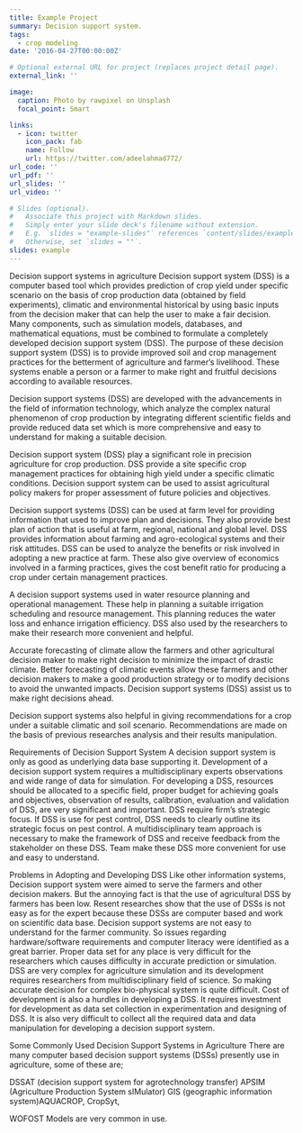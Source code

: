```yaml
---
title: Example Project
summary: Decision support system.
tags:
  - crop modeling
date: '2016-04-27T00:00:00Z'

# Optional external URL for project (replaces project detail page).
external_link: ''

image:
  caption: Photo by rawpixel on Unsplash
  focal_point: Smart

links:
  - icon: twitter
    icon_pack: fab
    name: Follow
    url: https://twitter.com/adeelahmad772/
url_code: ''
url_pdf: ''
url_slides: ''
url_video: ''

# Slides (optional).
#   Associate this project with Markdown slides.
#   Simply enter your slide deck's filename without extension.
#   E.g. `slides = "example-slides"` references `content/slides/example-slides.md`.
#   Otherwise, set `slides = ""`.
slides: example
---
```


Decision support systems in agriculture
Decision support system (DSS) is a computer based tool which provides prediction of crop yield under specific scenario on the basis of crop production data (obtained by field experiments), climatic and environmental historical by using basic inputs from the decision maker that can help the user to make a fair decision. Many components, such as simulation models, databases, and mathematical equations, must be combined to formulate a completely developed decision support system (DSS).
The purpose of these decision support system (DSS) is to provide improved soil and crop management practices for the betterment of agriculture and farmer’s livelihood. These systems enable a person or a farmer to make right and fruitful decisions according to available resources.

Decision support systems (DSS) are developed with the advancements in the field of information technology, which analyze the complex natural phenomenon of crop production by integrating different scientific fields and provide reduced data set which is more comprehensive and easy to understand for making a suitable decision.

Decision support system (DSS) play a significant role in precision agriculture for crop production. DSS provide a site specific crop management practices for obtaining high yield under a specific climatic conditions. Decision support system can be used to assist agricultural policy makers for proper assessment of future policies and objectives.

Decision support systems (DSS) can be used at farm level for providing information that used to improve plan and decisions. They also provide best plan of action that is useful at farm, regional, national and global level. DSS provides information about farming and agro-ecological systems and their risk attitudes. DSS can be used to analyze the benefits or risk involved in adopting a new practice at farm. These also give overview of economics involved in a farming practices, gives the cost benefit ratio for producing a crop under certain management practices.

A decision support systems used in water resource planning and operational management. These help in planning a suitable irrigation scheduling and resource management. This planning reduces the water loss and enhance irrigation efficiency. DSS also used by the researchers to make their research more convenient and helpful.

Accurate forecasting of climate allow the farmers and other agricultural decision maker to make right decision to minimize the impact of drastic climate. Better forecasting of climatic events allow these farmers and other decision makers to make a good production strategy or to modify decisions to avoid the unwanted impacts. Decision support systems (DSS) assist us to make right decisions ahead.

Decision support systems also helpful in giving recommendations for a crop under a suitable climatic and soil scenario. Recommendations are made on the basis of previous researches analysis and their results manipulation.

Requirements of Decision Support System
A decision support system is only as good as underlying data base supporting it. Development of a decision support system requires a multidisciplinary experts observations and wide range of data for simulation. For developing a DSS, resources should be allocated to a specific field, proper budget for achieving goals and objectives, observation of results, calibration, evaluation and validation of DSS, are very significant and important. DSS require firm’s strategic focus. If DSS is use for pest control, DSS needs to clearly outline its strategic focus on pest control. A multidisciplinary team approach is necessary to make the framework of DSS and receive feedback from the stakeholder on these DSS. Team make these DSS more convenient for use and easy to understand.

Problems in Adopting and Developing DSS
Like other information systems, Decision support system were aimed to serve the farmers and other decision makers. But the annoying fact is that the use of agricultural DSS by farmers has been low. Resent researches show that the use of DSSs is not easy as for the expert because these DSSs are computer based and work on scientific data base. Decision support systems are not easy to understand for the farmer community. So issues regarding hardware/software requirements and computer literacy were identified as a great barrier. Proper data set for any place is very difficult for the researchers which causes difficulty in accurate prediction or simulation. DSS are very complex for agriculture simulation and its development requires researchers from multidisciplinary field of science. So making accurate decision for complex bio-physical system is quite difficult. Cost of development is also a hurdles in developing a DSS. It requires investment for development as data set collection in experimentation and designing of DSS. It is also very difficult to collect all the required data and data manipulation for developing a decision support system.

Some Commonly Used Decision Support Systems in Agriculture
There are many computer based decision support systems (DSSs) presently use in agriculture, some of these are;

DSSAT (decision support system for agrotechnology transfer)
APSIM (Agriculture Production System sIMulator)
GIS (geographic information system)AQUACROP, CropSyt,

WOFOST Models are very common in use.
